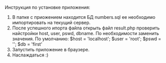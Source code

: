 Инструкция по установке приложения:
1. В папке с приожением находится БД numbers.sql 
   ее необходимо импортировать на текущий сервер.
2. После успешного ипорта файла открыть файл result.php
   проверить найстройки host, user, pswd, dbname.
   По необходимости заменить значения.
   По умолчанию:
     $host = 'localhost';
     $user = 'root';
     $pswd = '';
     $db = 'first'
3. Запустить приложение в браузере.
4. Наслаждаться :)
